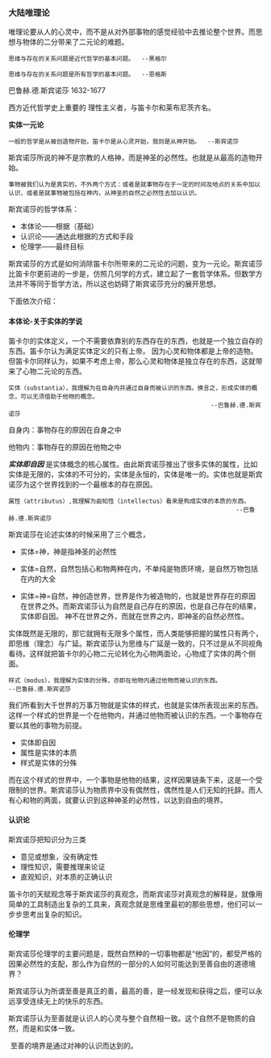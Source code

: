 ### 大陆唯理论

唯理论要从人的心灵中，而不是从对外部事物的感觉经验中去推论整个世界。而思想与物体的二分带来了二元论的难题。

```
思维与存在的关系问题是近代哲学的基本问题。  --黑格尔

思维与存在的关系问题是所有哲学的基本问题。  --恩格斯
```

巴鲁赫.德.斯宾诺莎 1632-1677

西方近代哲学史上重要的 理性主义者，与笛卡尔和莱布尼茨齐名。



**实体一元论**

```
一般的哲学是从被创造物开始，笛卡尔是从心灵开始，我则是从神开始。  --斯宾诺莎
```

斯宾诺莎所说的神不是宗教的人格神，而是神圣的必然性。也就是从最高的造物开始。

```
事物被我们认为是真实的，不外两个方式：或者是就事物存在于一定的时间及地点的关系中加以认识，或者是就事物被包括在神内，从神圣的自然之必然性去加以认识。
```

斯宾诺莎的哲学体系：

- 本体论——根据（基础）
- 认识论——通达此根据的方式和手段
- 伦理学——最终目标

斯宾诺莎的方式是如何消除笛卡尔所带来的二元论的问题，变为一元论。斯宾诺莎比笛卡尔更前进的一步是，仿照几何学的方式，建立起了一套哲学体系。但数学方法并不等同于哲学方法，所以这也妨碍了斯宾诺莎充分的展开思想。 

下面依次介绍：

#### 本体论-关于实体的学说

笛卡尔的实体定义，一个不需要依靠别的东西存在的东西，也就是一个独立自存的东西。笛卡尔认为满足实体定义的只有上帝。 因为心灵和物体都是上帝的造物。但笛卡尔同样认为，如果不考虑上帝，那么心灵和物体是独立存在的东西，这就带来了心物二元论的东西。 

```
实体（substantia），我理解为在自身内并通过自身而被认识的东西。换言之，形成实体的概念，可以无须借助于他物的概念。
														--巴鲁赫.德.斯宾诺莎
```

 自身内：事物存在的原因在自身之中

他物内：事物存在的原因在他物之中

***实体即自因*** 是实体概念的核心属性。由此斯宾诺莎推出了很多实体的属性，比如实体是无限的，实体的不可分的，实体是永恒的，实体是唯一的。实体也就是斯宾诺莎为这个世界找到的一个最根本的存在原因。

```
属性（attributus）,我理解为由知性（intellectus）看来是构成实体的本质的东西。
                                                               --巴鲁赫.德.斯宾诺莎
```



斯宾诺莎在论述实体的时候采用了三个概念，

- 实体=神，神是指神圣的必然性

- 实体=自然，自然包括心和物两种在内，不单纯是物质环境，是自然万物包括在内的大全

- 实体=神=自然，神创造世界，世界是作为被造物的，也就是世界存在的原因在世界之外。而斯宾诺莎认为自然是自己存在的原因，也是自己存在的结果，实体即自因。 神不在世界之外，而就在世界之内，即神圣的自然必然性。

实体既然是无限的，那它就拥有无限多个属性，而人类能够把握的属性只有两个，即思维（理念）与广延。斯宾诺莎认为思维与广延是一致的，只不过是从不同视角看待。这样就把笛卡尔的心物二元论转化为心物两面论，心物成了实体的两个侧面。

```
样式（modus），我理解为实体的分殊，亦即在他物内通过他物而被认识的东西。					                                                           --巴鲁赫.德.斯宾诺莎
```

我们所看到大千世界的万事万物就是实体的样式，也就是实体所表现出来的东西。这样一个样式的世界是一个在他物内，并通过他物而被认识的东西。一个事物存在要以其他的事物为前提。

- 实体即自因
- 属性是实体的本质
- 样式是实体的分殊

而在这个样式的世界中，一个事物是他物的结果，这样因果链条下来，这是一个受限制的世界。斯宾诺莎认为物质界中没有偶然性，偶然性是人们无知的托辞。而人有心和物的两面，就要认识到这种神圣的必然性，以达到自由的境界。



#### 认识论

斯宾诺莎把知识分为三类

- 意见或想象，没有确定性
- 理性知识，需要推理来论证
- 直观知识，对本质的正确认识

​        笛卡尔的天赋观念等于斯宾诺莎的真观念，而斯宾诺莎对真观念的解释是，就像用简单的工具制造出复杂的工具来，真观念就是思维里最初的那些思想，他们可以一步步思考出复杂的知识。

#### 伦理学

​        斯宾诺莎伦理学的主要问题是，既然自然种的一切事物都是“他因”的，都受严格的因果必然性的支配，那么作为自然的一部分的人如何可能达到至善自由的道德境界？

​        斯宾诺莎认为所谓至善是真正的善，最高的善，是一经发现和获得之后，便可以永远享受连续无上的快乐的东西。

​         斯宾诺莎认为至善就是认识人的心灵与整个自然相一致。这个自然不是物质的自然，而是和实体一致。

​        至善的境界是通过对神的认识而达到的。









